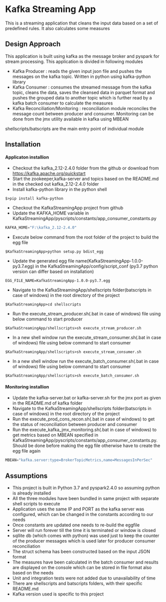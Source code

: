 # Kafka Streaming App

This is a streaming application that cleans the input data based on a set of predefined rules. It also calculates some measures

## Design Approach

This application is built using kafka as the message broker and pyspark for stream processing. This application is divided in following modules

- Kafka Producer : reads the given input json file and pushes the messages on the kafka topic. Written in python using kafka-python library
- Kafka Consumer : consumes the streamed message from the kafka topic, cleans the data, saves the cleansed data in parquet format and pushes the grouped data to another topic which is further read by a kafka batch consumer to calculate the measures 
- Kafka Reconciliation/Monitoring : reconciliation module reconciles the message count between producer and consumer. Monitoring can be done from the jmx utility available in kafka using MBEAN

shellscripts/batscripts are the main entry point of individual module

## Installation

#### Applicaton installion
- Checkout the kafka_2.12-2.4.0 folder from the github or download from https://kafka.apache.org/quickstart
- Start the zookeeper,kafka-server and topics based on the README.md in the checked out kafka_2.12-2.4.0 folder 
- Install kafka-python library in the python shell
```shell script
$>pip install kafka-python
```
- Checkout the KafkaStreamingApp project from github
- Update the KAFKA_HOME variable in KafkaStreamingApp/pyscripts/constants/app_consumer_constants.py
```python
KAFKA_HOME="F:\kafka_2.12-2.4.0"
```
- Execute below command from the root folder of the project to build the egg file
```shell script
$KafkaStreamingApp>python setup.py bdist_egg
```
- Update the generated egg file name(KafkaStreamingApp-1.0.0-py3.7.egg) in the KafkaStreamingApp/config/script_conf (py3.7 python version can differ based on installation)
```shell script
EGG_FILE_NAME=KafkaStreamingApp-1.0.0-py3.7.egg 
```
- Navigate to the KafkaStreamingApp/shellscripts folder(batscripts in case of windows) in the root directory of the project
```shell script
$KafkaStreamingApp>cd shellscripts
```
- Run the execute_stream_producer.sh(.bat in case of windows) file using below command to start producer
```shell script
$KafkaStreamingApp/shellscripts>sh execute_stream_producer.sh
```
- In a new shell window run the execute_stream_consumer.sh(.bat in case of windows) file using below command to start consumer
```shell script
$KafkaStreamingApp/shellscripts>sh execute_stream_consumer.sh
```
- In a new shell window run the execute_batch_consumer.sh(.bat in case of windows) file using below command to start consumer
```shell script
$KafkaStreamingApp/shellscripts>sh execute_batch_consumer.sh
```
#### Monitoring installion
- Update the kafka-server.bat or kafka-server.sh for the jmx port as given in the README.md of kafka folder
- Navigate to the KafkaStreamingApp/shellscripts folder(batscripts in case of windows) in the root directory of the project
- Run the execute_prod_cons_recon.sh(.bat in case of windows) to get the status of reconciliation between producer and consumer
- Run the execute_kafka_jmx_monitoring.sh(.bat in case of windows) to get metrics based on MBEAN specified in KafkaStreamingApp/pyscripts/constants/app_consumer_constants.py. Should be done before making the egg file otherwise have to create the egg file again
```python
MBEAN="kafka.server:type=BrokerTopicMetrics,name=MessagesInPerSec"
```

## Assumptions

  - This project is built in Python 3.7 and pyspark2.4.0 so assuming python is already installed
  - All the three modules have been bundled in same project with separate shell scripts to execute
  - Application uses the same IP and PORT as the kafka server was configured, which can be changed in the constants according to our needs
  - Once constants are updated one needs to re-build the eggfile 
  - Server will run forever till the time it is terminated or window is closed   
  - sqllite db (which comes with python) was used just to keep the counter of the producer messages which is used later for producer consumer reconciliation
  - The struct schema has been constructed based on the input JSON format
  - The measures have been calculated in the batch consumer and results are displayed on the console which can be stored in file format also based on the needs
  - Unit and integration tests were not added due to unavailability of time
  - There are shellscripts and batscripts folders, with their specific README.md
  - Kafka version used is specific to this project